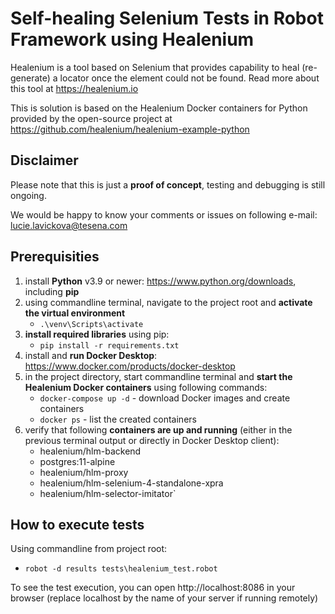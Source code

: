# Self-healing Selenium Tests in Robot Framework using Healenium

Healenium is a tool based on Selenium that provides capability to heal (re-generate) a locator once the element could not be found. 
Read more about this tool at https://healenium.io

This is solution is based on the Healenium Docker containers for Python provided by the open-source project at https://github.com/healenium/healenium-example-python

## Disclaimer
Please note that this is just a **proof of concept**, testing and debugging is still ongoing. 

We would be happy to know your comments or issues on following e-mail: lucie.lavickova@tesena.com

## Prerequisities
1. install **Python** v3.9 or newer: https://www.python.org/downloads, including **pip**
2. using commandline terminal, navigate to the project root and **activate the virtual environment**
   * ```.\venv\Scripts\activate```
3. **install required libraries** using pip:
   * ```pip install -r requirements.txt```
7. install and **run Docker Desktop**: https://www.docker.com/products/docker-desktop
8. in the project directory, start commandline terminal and **start the Healenium Docker containers** using following commands:
   * ```docker-compose up -d``` - download Docker images and create containers
   * ```docker ps``` - list the created containers
9. verify that following **containers are up and running** (either in the previous terminal output or directly in Docker Desktop client): 
   * healenium/hlm-backend 
   * postgres:11-alpine
   * healenium/hlm-proxy
   * healenium/hlm-selenium-4-standalone-xpra
   * healenium/hlm-selector-imitator`

## How to execute tests
Using commandline from project root:
   * ```robot -d results tests\healenium_test.robot```

To see the test execution, you can open http://localhost:8086 in your browser (replace localhost by the name of your server if running remotely)
